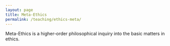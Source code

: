 ```yaml
---
layout: page
title: Meta-Ethics 
permalink: /teaching/ethics-meta/
---
```


Meta-Ethics is a higher-order philosophical inquiry into the basic matters in ethics.
